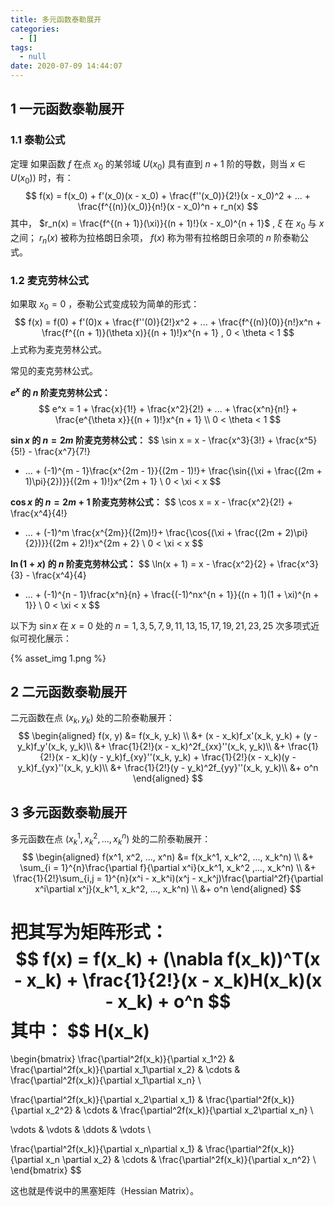 ```yaml
---
title: 多元函数泰勒展开
categories:
  - []
tags:
  - null
date: 2020-07-09 14:44:07
---
```


<!--more-->
## 1 一元函数泰勒展开
### 1.1 泰勒公式
定理 如果函数 $f$ 在点 $x_0$ 的某邻域 $U(x_0)$ 具有直到 $n + 1$ 阶的导数，则当 $x\in U(x_0))$ 时，有：
$$
f(x) = f(x_0) + f'(x_0)(x - x_0) + \frac{f''(x_0)}{2!}(x - x_0)^2 + ... + \frac{f^{(n)}(x_0)}{n!}(x - x_0)^n + r_n(x)
$$
其中， $r_n(x) = \frac{f^{(n + 1)}(\xi)}{(n + 1)!}(x - x_0)^{n + 1}$ , $\xi$ 在 $x_0$ 与 $x$ 之间； $r_n(x)$ 被称为拉格朗日余项， $f(x)$ 称为带有拉格朗日余项的 $n$ 阶泰勒公式。

### 1.2 麦克劳林公式
如果取 $x_0 = 0$ ，泰勒公式变成较为简单的形式：
$$
f(x) = f(0) + f'(0)x + \frac{f''(0)}{2!}x^2 + ... + \frac{f^{(n)}(0)}{n!}x^n + \frac{f^{(n + 1)}(\theta x)}{(n + 1)!}x^{n + 1} , 0 < \theta < 1
$$
上式称为麦克劳林公式。

常见的麦克劳林公式。

**$e^x$ 的 $n$ 阶麦克劳林公式：**
$$
e^x = 1 + \frac{x}{1!} + \frac{x^2}{2!} + ... + \frac{x^n}{n!} + \frac{e^{\theta x}}{(n + 1)!}x^{n + 1} \\
0 < \theta < 1
$$

**$\sin x$ 的 $n = 2m$ 阶麦克劳林公式：**
$$
\sin x = x - \frac{x^3}{3!} + \frac{x^5}{5!} - \frac{x^7}{7!}
+ ... +
(-1)^{m - 1}\frac{x^{2m - 1}}{(2m - 1)!}+ \frac{\sin{(\xi + \frac{(2m + 1)\pi}{2})}}{(2m + 1)!}x^{2m + 1} \\
0 < \xi < x
$$

**$\cos x$ 的 $n = 2m + 1$ 阶麦克劳林公式：**
$$
\cos x = x - \frac{x^2}{2!} + \frac{x^4}{4!}
+ ... +
(-1)^m \frac{x^{2m}}{(2m)!}+ \frac{\cos{(\xi + \frac{(2m + 2)\pi}{2})}}{(2m + 2)!}x^{2m + 2} \\
0 < \xi < x
$$

**$\ln(1 + x)$ 的 $n$ 阶麦克劳林公式：**
$$
\ln(x + 1) = x - \frac{x^2}{2} + \frac{x^3}{3} - \frac{x^4}{4}
+ ... +
(-1)^{n - 1}\frac{x^n}{n} + \frac{(-1)^nx^{n + 1}}{(n + 1)(1 + \xi)^{n + 1}} \\
0 < \xi < x
$$

以下为 $\sin x$ 在 $x = 0$ 处的 $n = 1, 3, 5, 7, 9, 11, 13, 15, 17, 19, 21, 23, 25$ 次多项式近似可视化展示：

{% asset_img 1.png %}

## 2 二元函数泰勒展开
二元函数在点 $(x_k, y_k)$ 处的二阶泰勒展开：
$$
\begin{aligned}
f(x, y) 
&= 
f(x_k, y_k) \\
&+
(x - x_k)f_x'(x_k, y_k) + (y - y_k)f_y'(x_k, y_k)\\
&+
\frac{1}{2!}(x - x_k)^2f_{xx}''(x_k, y_k)\\
&+
\frac{1}{2!}(x - x_k)(y - y_k)f_{xy}''(x_k, y_k)
+
\frac{1}{2!}(x - x_k)(y - y_k)f_{yx}''(x_k, y_k)\\
&+
\frac{1}{2!}(y - y_k)^2f_{yy}''(x_k, y_k)\\
&+
o^n
\end{aligned}
$$


## 3 多元函数泰勒展开
多元函数在点 $(x_k^1, x_k^2, ..., x_k^n)$ 处的二阶泰勒展开：
$$
\begin{aligned}
f(x^1, x^2, ..., x^n)
&=
f(x_k^1, x_k^2, ..., x_k^n) \\
&+
\sum_{i = 1}^{n}\frac{\partial f}{\partial x^i}(x_k^1, x_k^2 ,..., x_k^n) \\
&+
\frac{1}{2!}\sum_{i,j = 1}^{n}(x^i - x_k^i)(x^j - x_k^j)\frac{\partial^2f}{\partial x^i\partial x^j}(x_k^1, x_k^2, ..., x_k^n) \\
&+
o^n
\end{aligned}
$$

把其写为矩阵形式：
$$
f(x) = f(x_k) + (\nabla f(x_k))^T(x - x_k) + \frac{1}{2!}(x - x_k)H(x_k)(x - x_k) + o^n
$$
其中：
$$
H(x_k)
=
\begin{bmatrix}
\frac{\partial^2f(x_k)}{\partial x_1^2} & \frac{\partial^2f(x_k)}{\partial x_1\partial x_2} & \cdots & \frac{\partial^2f(x_k)}{\partial x_1\partial x_n} \\

\frac{\partial^2f(x_k)}{\partial x_2\partial x_1} & \frac{\partial^2f(x_k)}{\partial x_2^2} & \cdots & \frac{\partial^2f(x_k)}{\partial x_2\partial x_n} \\

\vdots & \vdots & \ddots & \vdots \\

\frac{\partial^2f(x_k)}{\partial x_n\partial x_1} & \frac{\partial^2f(x_k)}{\partial x_n \partial x_2} & \cdots & \frac{\partial^2f(x_k)}{\partial x_n^2} \\
\end{bmatrix}
$$

这也就是传说中的黑塞矩阵（Hessian Matrix）。